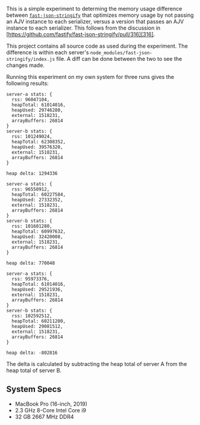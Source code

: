 This is a simple experiment to determing the memory usage difference between
[`fast-json-stringify`][fjs] that optimizes memory usage by not passing an
AJV instance to each serializer, versus a version that passes an AJV instance
to each serializer. This follows from the discussion in
[https://github.com/fastify/fast-json-stringify/pull/316][316].

This project contains all source code as used during the experiment. The
difference is within each server's `node_modules/fast-json-stringify/index.js`
file. A diff can be done between the two to see the changes made.

Running this experiment on my own system for three runs gives the following
results:

```
server-a stats: {
  rss: 96047104,
  heapTotal: 61014016,
  heapUsed: 29746280,
  external: 1518231,
  arrayBuffers: 26814
}
server-b stats: {
  rss: 101249024,
  heapTotal: 62308352,
  heapUsed: 39576320,
  external: 1518231,
  arrayBuffers: 26814
}

heap delta: 1294336
```

```
server-a stats: {
  rss: 96550912,
  heapTotal: 60227584,
  heapUsed: 27332352,
  external: 1518231,
  arrayBuffers: 26814
}
server-b stats: {
  rss: 101601280,
  heapTotal: 60997632,
  heapUsed: 32420008,
  external: 1518231,
  arrayBuffers: 26814
}

heap delta: 770048
```

```
server-a stats: {
  rss: 95973376,
  heapTotal: 61014016,
  heapUsed: 29521936,
  external: 1518231,
  arrayBuffers: 26814
}
server-b stats: {
  rss: 102592512,
  heapTotal: 60211200,
  heapUsed: 29081512,
  external: 1518231,
  arrayBuffers: 26814
}

heap delta: -802816
```

The delta is calculated by subtracting the heap total of server A from the
heap total of server B.

## System Specs

+ MacBook Pro (16-inch, 2019)
+ 2.3 GHz 8-Core Intel Core i9
+ 32 GB 2667 MHz DDR4

[fjs]: https://github.com/fastify/fast-json-stringify
[316]: https://github.com/fastify/fast-json-stringify/pull/316
